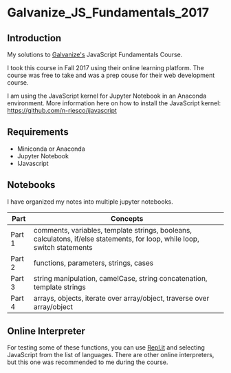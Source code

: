 # Galvanize_JS_Fundamentals_2017
## Introduction 
My solutions to [Galvanize's](https://www.galvanize.com/) JavaScript Fundamentals Course. 

I took this course in Fall 2017 using their online learning platform. The course was free to take and was a prep couse for their web development course. 

I am using the JavaScript kernel for Jupyter Notebook in an Anaconda environment. More information here on how to install the JavaScript kernel: https://github.com/n-riesco/ijavascript

## Requirements
* Miniconda or Anaconda
* Jupyter Notebook
* IJavascript

## Notebooks
I have organized my notes into multiple jupyter notebooks.

|   Part | Concepts  |  
|---|---|
|  Part 1 |  comments, variables, template strings, booleans, calculatons, if/else statements, for loop, while loop, switch statements |   
|  Part 2 |  functions, parameters, strings, cases |   
|  Part 3 |  string manipulation, camelCase, string concatenation, template strings |   
|  Part 4 |  arrays, objects, iterate over array/object, traverse over array/object |   


## Online Interpreter 
For testing some of these functions, you can use [Repl.it](https://repl.it/) and selecting JavaScript from the list of languages. There are other online interpreters, but this one was recommended to me during the course.
